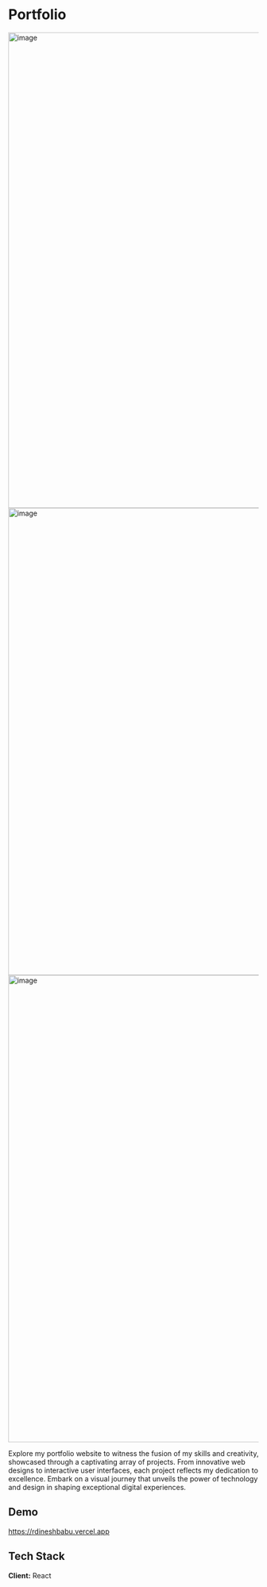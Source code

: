 # Portfolio

<img width="958" alt="image" src="https://github.com/rdineshbabu2002/Dineshbabu_portfolio/assets/90496628/fe982692-46a7-4916-931c-3b3b62e14035">
<img width="941" alt="image" src="https://github.com/rdineshbabu2002/Dineshbabu_portfolio/assets/90496628/3e341999-9852-4469-a603-01b23993f228">
<img width="941" alt="image" src="https://github.com/rdineshbabu2002/Dineshbabu_portfolio/assets/90496628/61d69974-49e0-428c-9344-543ddf698402">


Explore my portfolio website to witness the fusion of my skills and creativity, showcased through a captivating array of projects. From innovative web designs to interactive user interfaces, each project reflects my dedication to excellence. Embark on a visual journey that unveils the power of technology and design in shaping exceptional digital experiences.
## Demo

https://rdineshbabu.vercel.app


## Tech Stack

**Client:** React

